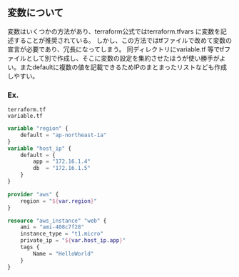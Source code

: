## 変数について
変数はいくつかの方法があり、terraform公式ではterraform.tfvars に変数を記述することが推奨されている。
しかし、この方法ではtfファイルで改めて変数の宣言が必要であり、冗長になってしまう。
同ディレクトリにvariable.tf 等でtfファイルとして別で作成し、そこに変数の設定を集約させたほうが使い勝手がよい。またdefaultに複数の値を記載できるためIPのまとまったリストなども作成しやすい。

### Ex.
```ファイル構成
terraform.tf
variable.tf
```

```variable.tf
variable "region" {
    default = "ap-northeast-1a"
}
variable "host_ip" {
    default = {
        app = "172.16.1.4"
        db  = "172.16.1.5"
    }
}
```

```terraform.tf
provider "aws" {
    region = "${var.region}"
}

resource "aws_instance" "web" {
    ami = "ami-408c7f28"
    instance_type = "t1.micro"
    private_ip = "${var.host_ip.app}"
    tags {
        Name = "HelloWorld"
    }
}
```
